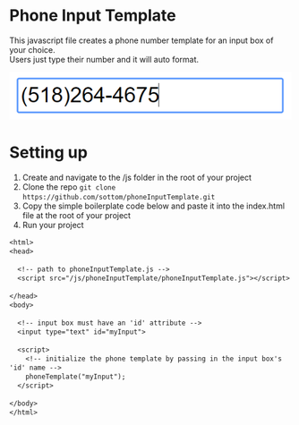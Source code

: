 # Phone Input Template

This javascript file creates a phone number template for an input box of your choice.  
Users just type their number and it will auto format.

![picture](img/demo.PNG)

# Setting up

1. Create and navigate to the /js folder in the root of your project  
2. Clone the repo
`git clone https://github.com/sottom/phoneInputTemplate.git`
3. Copy the simple boilerplate code below and paste it into the index.html file at the root of your project
4. Run your project


```
<html>
<head>

  <!-- path to phoneInputTemplate.js -->
  <script src="/js/phoneInputTemplate/phoneInputTemplate.js"></script>

</head>
<body>

  <!-- input box must have an 'id' attribute -->
  <input type="text" id="myInput">

  <script>
    <!-- initialize the phone template by passing in the input box's 'id' name -->
    phoneTemplate("myInput");
  </script>

</body>
</html>
```
